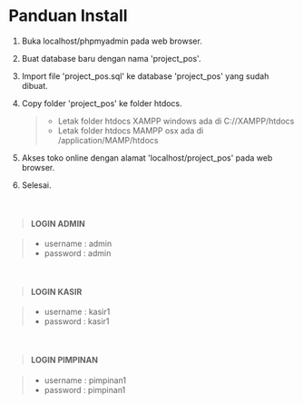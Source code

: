 # Panduan Install


1. Buka localhost/phpmyadmin pada web browser.

2. Buat database baru dengan nama 'project_pos'.

3. Import file 'project_pos.sql' ke database 'project_pos' yang sudah dibuat.

4. Copy folder 'project_pos' ke folder htdocs. 
	> - Letak folder htdocs XAMPP windows ada di C://XAMPP/htdocs
	> - Letak folder htdocs MAMPP osx ada di /application/MAMP/htdocs

5. Akses toko online dengan alamat 'localhost/project_pos' pada web browser.

6. Selesai.

   <br>

> #### LOGIN ADMIN

> - username : admin
> - password : admin

<br>

> #### LOGIN KASIR

> - username : kasir1
> - password : kasir1

<br>

> #### LOGIN PIMPINAN

> - username : pimpinan1
> - password : pimpinan1
